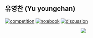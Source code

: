 ## 유영찬 (Yu youngchan) 

[![competition](https://road-to-kaggle-grandmaster.vercel.app/api/badges/subinium/notebook)](https://www.kaggle.com/yuyougnchan)
[![notebook](https://road-to-kaggle-grandmaster.vercel.app/api/badges/subinium/notebook)](https://www.kaggle.com/yuyougnchan)
[![discussion](https://road-to-kaggle-grandmaster.vercel.app/api/badges/subinium/notebook)](https://www.kaggle.com/yuyougnchan)

<p align = "center">
<img src="https://img.shields.io/badge/Python-3776AB?style=flat-square&logo=Python&logoColor=white"/>
</p>
